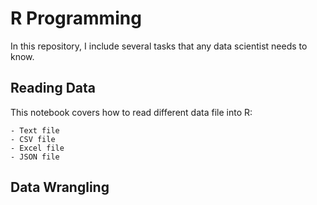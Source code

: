 # R Programming

In this repository, I include several tasks that any data scientist needs to know.

## Reading Data

This notebook covers how to read different data file into R:

    - Text file
    - CSV file
    - Excel file
    - JSON file

## Data Wrangling